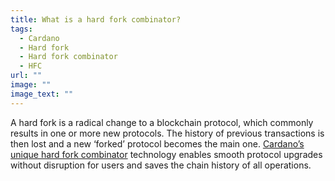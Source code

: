 ```yaml
---
title: What is a hard fork combinator?
tags:
  - Cardano
  - Hard fork
  - Hard fork combinator
  - HFC
url: ""
image: ""
image_text: ""
---
```



A hard fork is a radical change to a blockchain protocol, which commonly results in one or more new protocols. The history of previous transactions is then lost and a new ‘forked’ protocol becomes the main one. [Cardano’s unique hard fork combinator](https://iohk.io/en/blog/posts/2020/05/07/combinator-makes-easy-work-of-shelley-hard-fork/) technology enables smooth protocol upgrades without disruption for users and saves the chain history of all operations.
